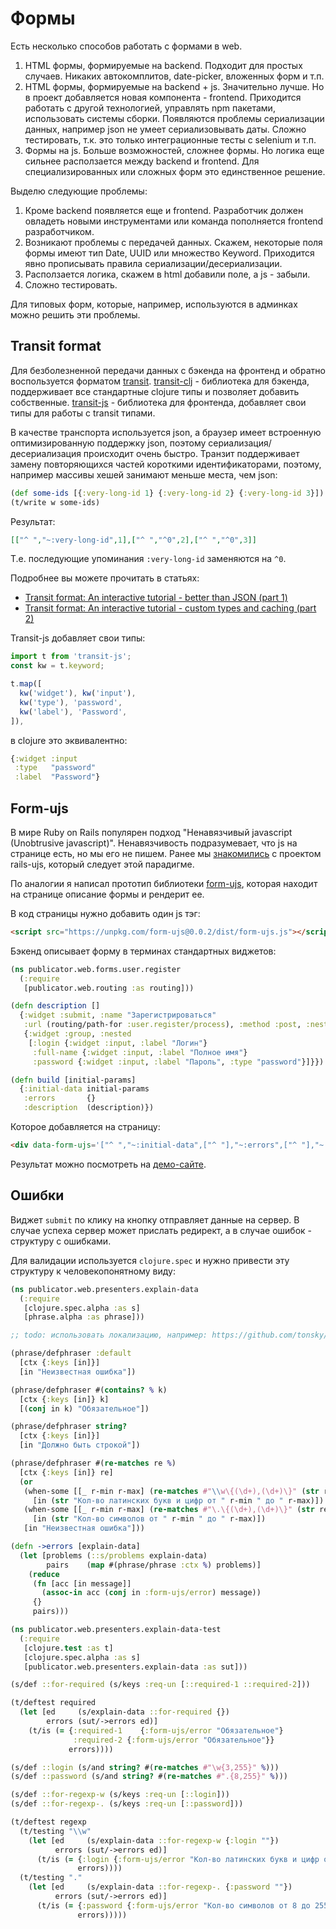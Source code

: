 # Формы

Есть несколько способов работать с формами в web.

1. HTML формы, формируемые на backend. Подходит для простых случаев.
   Никаких автокомплитов, date-picker, вложенных форм и т.п.
2. HTML формы, формируемые на backend + js.
   Значительно лучше.
   Но в проект добавляется новая компонента - frontend.
   Приходится работать с другой технологией, управлять npm пакетами, использовать системы сборки.
   Появляются проблемы сериализации данных, например json не умеет сериализовывать даты.
   Сложно тестировать, т.к. это только интеграционные тесты с selenium и т.п.
3. Формы на js. Больше возможностей, сложнее формы. Но логика еще сильнее расползается
   между backend и frontend. Для специализированных или сложных форм это единственное решение.

Выделю следующие проблемы:

1. Кроме backend появляется еще и frontend.
   Разработчик должен овладеть новыми инструментами
   или команда пополняется frontend разработчиком.
2. Возникают проблемы с передачей данных.
   Скажем, некоторые поля формы имеют тип Date, UUID или множество Keyword.
   Приходится явно прописывать правила сериализации/десериализации.
3. Расползается логика, скажем в html добавили поле, а js - забыли.
4. Сложно тестировать.

Для типовых форм, которые, например, используются в админках можно решить эти проблемы.

## Transit format

Для безболезненной передачи данных с бэкенда на фронтенд и обратно воспользуется форматом
[transit](https://github.com/cognitect/transit-format).
[transit-clj](https://github.com/cognitect/transit-clj) - библиотека для бэкенда,
поддерживает все стандартные clojure типы и позволяет добавить собственные.
[transit-js](https://github.com/cognitect/transit-js) - библиотека для фронтенда,
добавляет свои типы для работы с transit типами.

В качестве транспорта используется json, а браузер имеет встроенную оптимизированную поддержку json,
поэтому сериализация/десериализация происходит очень быстро.
Транзит поддерживает замену повторяющихся частей короткими идентификаторами,
поэтому, например массивы хешей занимают меньше места, чем json:

```clojure
(def some-ids [{:very-long-id 1} {:very-long-id 2} {:very-long-id 3}])
(t/write w some-ids)
```

Результат:
```json
[["^ ","~:very-long-id",1],["^ ","^0",2],["^ ","^0",3]]
```

Т.е. последующие упоминания `:very-long-id` заменяются на `^0`.

Подробнее вы можете прочитать в статьях:

+ [Transit format: An interactive tutorial - better than JSON (part 1)](https://blog.klipse.tech/clojure/2016/09/22/transit-clojure.html)
+ [Transit format: An interactive tutorial - custom types and caching (part 2)](https://blog.klipse.tech/clojure/2016/09/22/transit-clojure-2.html)

Transit-js добавляет свои типы:

```javascript
import t from 'transit-js';
const kw = t.keyword;

t.map([
  kw('widget'), kw('input'),
  kw('type'), 'password',
  kw('label'), 'Password',
]),
```

в clojure это эквивалентно:

```clojure
{:widget :input
 :type   "password"
 :label  "Password"}
```

## Form-ujs

В мире Ruby on Rails популярен подход "Ненавязчивый javascript (Unobtrusive javascript)".
Ненавязчивость подразумевает, что js на странице есть, но мы его не пишем.
Ранее мы [знакомились](/4-web/4-http-methods) с проектом rails-ujs, который следует этой парадигме.

По аналогии я написал прототип библиотеки [form-ujs](https://github.com/darkleaf/form-ujs),
которая находит на странице описание формы и рендерит ее.

В код страницы нужно добавить один js тэг:

```html
<script src="https://unpkg.com/form-ujs@0.0.2/dist/form-ujs.js"></script>
```

Бэкенд описывает форму в терминах стандартных виджетов:

```clojure
(ns publicator.web.forms.user.register
  (:require
   [publicator.web.routing :as routing]))

(defn description []
  {:widget :submit, :name "Зарегистрироваться"
   :url (routing/path-for :user.register/process), :method :post, :nested
   {:widget :group, :nested
    [:login {:widget :input, :label "Логин"}
     :full-name {:widget :input, :label "Полное имя"}
     :password {:widget :input, :label "Пароль", :type "password"}]}})

(defn build [initial-params]
  {:initial-data initial-params
   :errors       {}
   :description  (description)})
```

Которое добавляется на страницу:

```html
<div data-form-ujs='["^ ","~:initial-data",["^ "],"~:errors",["^ "],"~:description",["^ ","~:widget","~:submit","~:name","Зарегистрироваться","~:url","/register","~:method","~:post","~:nested",["^ ","^3","~:group","^9",["~:login",["^ ","^3","~:input","~:label","Логин"],"~:full-name",["^ ","^3","^<","^=","Полное имя"],"~:password",["^ ","^3","^<","^=","Пароль","~:type","password"]]]]]' />
```

Результат можно посмотреть на [демо-сайте](https://darkleaf-publicator2.herokuapp.com/register).

## Ошибки

Виджет `submit` по клику на кнопку отправляет данные на сервер.
В случае успеха сервер может прислать редирект, а в случае ошибок - структуру с ошибками.

Для валидации используется `clojure.spec` и нужно привести эту структуру к человекопонятному виду:

```clojure
(ns publicator.web.presenters.explain-data
  (:require
   [clojure.spec.alpha :as s]
   [phrase.alpha :as phrase]))

;; todo: использовать локализацию, например: https://github.com/tonsky/tongue

(phrase/defphraser :default
  [ctx {:keys [in]}]
  [in "Неизвестная ошибка"])

(phrase/defphraser #(contains? % k)
  [ctx {:keys [in]} k]
  [(conj in k) "Обязательное"])

(phrase/defphraser string?
  [ctx {:keys [in]}]
  [in "Должно быть строкой"])

(phrase/defphraser #(re-matches re %)
  [ctx {:keys [in]} re]
  (or
   (when-some [[_ r-min r-max] (re-matches #"\\w\{(\d+),(\d+)\}" (str re))]
     [in (str "Кол-во латинских букв и цифр от " r-min " до " r-max)])
   (when-some [[_ r-min r-max] (re-matches #"\.\{(\d+),(\d+)\}" (str re))]
     [in (str "Кол-во символов от " r-min " до " r-max)])
   [in "Неизвестная ошибка"]))

(defn ->errors [explain-data]
  (let [problems (::s/problems explain-data)
        pairs    (map #(phrase/phrase :ctx %) problems)]
    (reduce
     (fn [acc [in message]]
       (assoc-in acc (conj in :form-ujs/error) message))
     {}
     pairs)))
```

```clojure
(ns publicator.web.presenters.explain-data-test
  (:require
   [clojure.test :as t]
   [clojure.spec.alpha :as s]
   [publicator.web.presenters.explain-data :as sut]))

(s/def ::for-required (s/keys :req-un [::required-1 ::required-2]))

(t/deftest required
  (let [ed     (s/explain-data ::for-required {})
        errors (sut/->errors ed)]
    (t/is (= {:required-1    {:form-ujs/error "Обязательное"}
              :required-2 {:form-ujs/error "Обязательное"}}
             errors))))

(s/def ::login (s/and string? #(re-matches #"\w{3,255}" %)))
(s/def ::password (s/and string? #(re-matches #".{8,255}" %)))

(s/def ::for-regexp-w (s/keys :req-un [::login]))
(s/def ::for-regexp-. (s/keys :req-un [::password]))

(t/deftest regexp
  (t/testing "\\w"
    (let [ed     (s/explain-data ::for-regexp-w {:login ""})
          errors (sut/->errors ed)]
      (t/is (= {:login {:form-ujs/error "Кол-во латинских букв и цифр от 3 до 255"}}
               errors))))
  (t/testing "."
    (let [ed     (s/explain-data ::for-regexp-. {:password ""})
          errors (sut/->errors ed)]
      (t/is (= {:password {:form-ujs/error "Кол-во символов от 8 до 255"}}
               errors)))))
```
